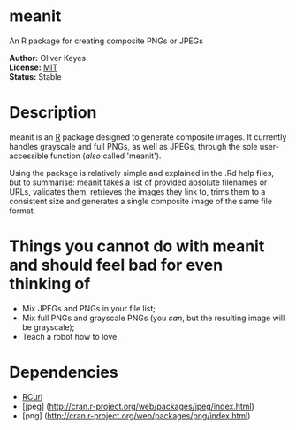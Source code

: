 meanit
======

An R package for creating composite PNGs or JPEGs

__Author:__ Oliver Keyes<br>
__License:__ [MIT](http://opensource.org/licenses/MIT)<br>
__Status:__ Stable

Description
======
meanit is an [R](http://www.r-project.org/) package designed to generate composite images. It currently handles grayscale and full PNGs, as well as JPEGs, through the sole user-accessible function (_also_ called 'meanit').

Using the package is relatively simple and explained in the .Rd help files, but to summarise: meanit takes a list of provided absolute filenames or URLs, validates them, retrieves the images they link to, trims them to a consistent size and generates a single composite image of the same file format.

Things you cannot do with meanit and should feel bad for even thinking of
======
* Mix JPEGs and PNGs in your file list;
* Mix full PNGs and grayscale PNGs (you _can_, but the resulting image will be grayscale);
* Teach a robot how to love.

Dependencies
======
* [RCurl](http://cran.r-project.org/web/packages/RCurl/index.html)
* [jpeg] (http://cran.r-project.org/web/packages/jpeg/index.html)
* [png] (http://cran.r-project.org/web/packages/png/index.html)